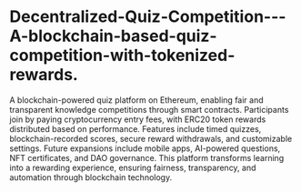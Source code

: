 # Decentralized-Quiz-Competition---A-blockchain-based-quiz-competition-with-tokenized-rewards.
A blockchain-powered quiz platform on Ethereum, enabling fair and transparent knowledge competitions through smart contracts. Participants join by paying cryptocurrency entry fees, with ERC20 token rewards distributed based on performance. Features include timed quizzes, blockchain-recorded scores, secure reward withdrawals, and customizable settings. Future expansions include mobile apps, AI-powered questions, NFT certificates, and DAO governance. This platform transforms learning into a rewarding experience, ensuring fairness, transparency, and automation through blockchain technology.

